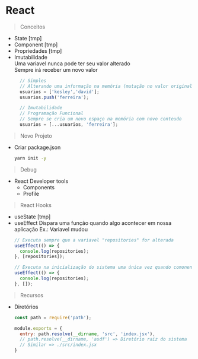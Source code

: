 # React

> Conceitos  

- State [tmp]
- Component [tmp]
- Propriedades [tmp]
- Imutabilidade  
  Uma variavel nunca pode ter seu valor alterado  
  Sempre irá receber um novo valor
  ```jsx
    // Simples
    // Alterando uma informação na memória (mutação no valor original)
    usuarios = ['kesley','david'];
    usuarios.push('ferreira');

    // Imutabilidade
    // Programação Funcional
    // Sempre se cria um novo espaço na memória com novo conteudo
    usuarios = [...usuarios, 'ferreira'];
  ```

> Novo Projeto  

- Criar package.json
  ```bash
  yarn init -y
  ```

> Debug 

- React Developer tools
  - Components
  - Profile

> React Hooks

- useState [tmp]
- useEffect
  Dispara uma função quando algo acontecer em nossa aplicação
  Ex.: Variavel mudou 
  ```jsx
  // Executa sempre que a variavel "repositories" for alterada
  useEffect(() => {
    console.log(repositories);
  }, [repositories]);
  ```
  ```jsx
  // Executa na inicialização do sistema uma única vez quando comonente é exibido em tela
  useEffect(() => {
    console.log(repositories);
  }, []);
  ```


> Recursos  

- Diretórios
  ```jsx
  const path = require('path');

  module.exports = {
    entry: path.resolve(__dirname, 'src', 'index.jsx'),
    // path.resolve(__dirname, 'asdf') => Diretório raiz do sistema
    // Similar => ./src/index.jsx
  }
  ```
